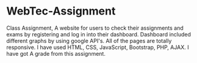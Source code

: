 # WebTec-Assignment
Class Assignment, A website for users to check their assignments and exams by registering and log in into their dashboard. Dashboard included different graphs by using google API's. All of the pages are totally responsive. I have used HTML, CSS, JavaScript, Bootstrap, PHP, AJAX. I have got A grade from this assignment.
